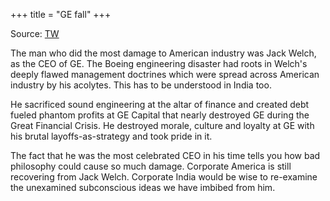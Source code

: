 +++
title = "GE fall"
+++

Source: [TW](https://twitter.com/svembu/status/1747750062380425253)

The man who did the most damage to American industry was Jack Welch, as the CEO of GE. The Boeing engineering disaster had roots in Welch's deeply flawed management doctrines which were spread across American industry by his acolytes. This has to be understood in India too.

He sacrificed sound engineering at the altar of finance and created debt fueled phantom profits at GE Capital that nearly destroyed GE during the Great Financial Crisis. He destroyed morale, culture and loyalty at GE with his brutal layoffs-as-strategy and took pride in it.

The fact that he was the most celebrated CEO in his time tells you how bad philosophy could cause so much damage. Corporate America is still recovering from Jack Welch. Corporate India would be wise to re-examine the unexamined subconscious ideas we have imbibed from him.